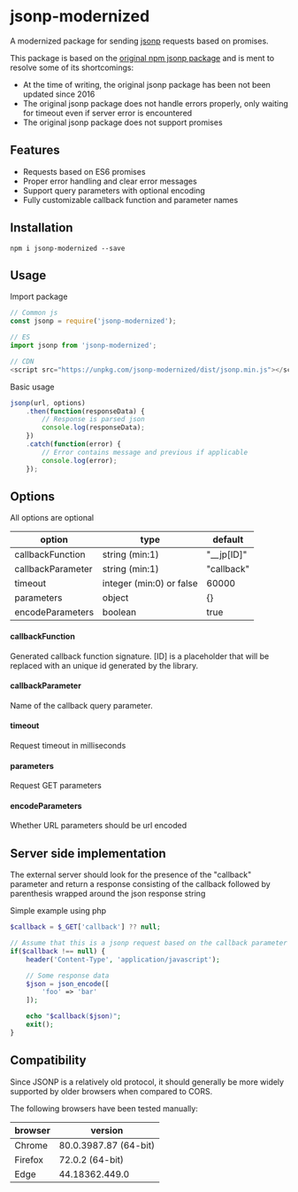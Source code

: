 # jsonp-modernized

A modernized package for sending [jsonp](https://en.wikipedia.org/wiki/JSONP) requests based on promises.

This package is based on the [original npm jsonp package](https://www.npmjs.com/package/jsonp) and is ment to resolve some of its shortcomings:

* At the time of writing, the original jsonp package has been not been updated since 2016
* The original jsonp package does not handle errors properly, only waiting for timeout even if server error is encountered
* The original jsonp package does not support promises

## Features

* Requests based on ES6 promises
* Proper error handling and clear error messages
* Support query parameters with optional encoding
* Fully customizable callback function and parameter names

## Installation

```
npm i jsonp-modernized --save
```

## Usage

Import package

```javascript
// Common js
const jsonp = require('jsonp-modernized');

// ES
import jsonp from 'jsonp-modernized';

// CDN
<script src="https://unpkg.com/jsonp-modernized/dist/jsonp.min.js"></script>
```

Basic usage
```javascript
jsonp(url, options)
    .then(function(responseData) {
        // Response is parsed json
        console.log(responseData);
    })
    .catch(function(error) {
        // Error contains message and previous if applicable
        console.log(error);
    });
```

## Options

All options are optional

| option            | type                     | default    |
|-------------------|--------------------------|------------|
| callbackFunction  | string (min:1)           | "__jp[ID]" |
| callbackParameter | string (min:1)           | "callback" |
| timeout           | integer (min:0) or false | 60000      |
| parameters        | object                   | {}         |
| encodeParameters  | boolean                  | true       |

#### callbackFunction

Generated callback function signature. [ID] is a placeholder that will be
replaced with an unique id generated by the library.

#### callbackParameter
Name of the callback query parameter.

#### timeout
Request timeout in milliseconds

#### parameters
Request GET parameters

#### encodeParameters
Whether URL parameters should be url encoded

## Server side implementation

The external server should look for the presence of the "callback" parameter and return a response 
consisting of the callback followed by parenthesis wrapped around the json response string

Simple example using php
```php
$callback = $_GET['callback'] ?? null;

// Assume that this is a jsonp request based on the callback parameter and GET http method
if($callback !== null) {
    header('Content-Type', 'application/javascript');

    // Some response data
    $json = json_encode([
        'foo' => 'bar'
    ]);

    echo "$callback($json)";
    exit();
}
```

## Compatibility

Since JSONP is a relatively old protocol, it should generally be more widely
supported by older browsers when compared to CORS.

The following browsers have been tested manually:

| browser | version               |
|---------|-----------------------|
| Chrome  | 80.0.3987.87 (64-bit) |
| Firefox | 72.0.2 (64-bit)       |
| Edge    | 44.18362.449.0        |
